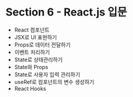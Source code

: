 # Section 6 - React.js 입문

- React 컴포넌트
- JSX로 UI 표현하기
- Props로 데이터 전달하기
- 이벤트 처리하기
- State로 상태관리하기
- State와 Props
- State로 사용자 입력 관리하기
- useRef로 컴포넌트의 변수 생성하기
- React Hooks
